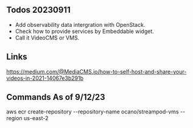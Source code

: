 ## Todos 20230911

- Add observability data intergration with OpenStack.
- Check how to provide services by Embeddable widget. 
- Call it VideoCMS or VMS.

## Links

https://medium.com/@MediaCMS.io/how-to-self-host-and-share-your-videos-in-2021-14067e3b291b

## Commands As of 9/12/23

aws ecr create-repository --repository-name ocano/streampod-vms --region us-east-2
